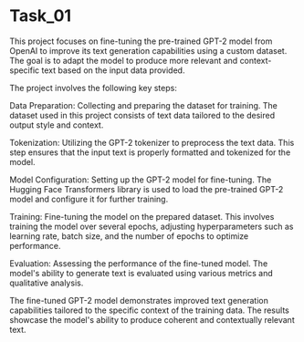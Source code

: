 # Task_01
This project focuses on fine-tuning the pre-trained GPT-2 model from OpenAI to improve its text generation capabilities using a custom dataset. The goal is to adapt the model to produce more relevant and context-specific text based on the input data provided.

The project involves the following key steps:

Data Preparation: Collecting and preparing the dataset for training. The dataset used in this project consists of text data tailored to the desired output style and context.

Tokenization: Utilizing the GPT-2 tokenizer to preprocess the text data. This step ensures that the input text is properly formatted and tokenized for the model.

Model Configuration: Setting up the GPT-2 model for fine-tuning. The Hugging Face Transformers library is used to load the pre-trained GPT-2 model and configure it for further training.

Training: Fine-tuning the model on the prepared dataset. This involves training the model over several epochs, adjusting hyperparameters such as learning rate, batch size, and the number of epochs to optimize performance.

Evaluation: Assessing the performance of the fine-tuned model. The model's ability to generate text is evaluated using various metrics and qualitative analysis.

The fine-tuned GPT-2 model demonstrates improved text generation capabilities tailored to the specific context of the training data. The results showcase the model's ability to produce coherent and contextually relevant text.
